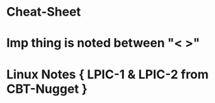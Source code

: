 # Cheat-Sheet

# Imp thing is noted between "< >"

# Linux Notes { LPIC-1 & LPIC-2 from CBT-Nugget } 


